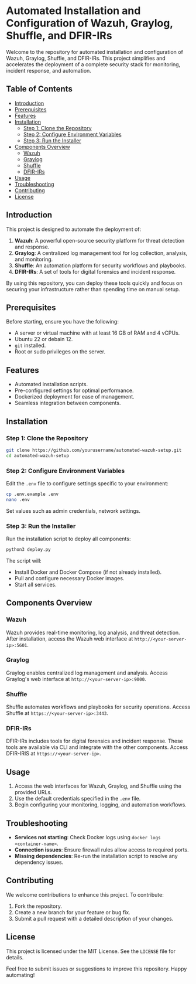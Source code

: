 # Automated Installation and Configuration of Wazuh, Graylog, Shuffle, and DFIR-IRs

Welcome to the repository for automated installation and configuration of Wazuh, Graylog, Shuffle, and DFIR-IRs. This project simplifies and accelerates the deployment of a complete security stack for monitoring, incident response, and automation.

## Table of Contents

- [Introduction](#introduction)
- [Prerequisites](#prerequisites)
- [Features](#features)
- [Installation](#installation)
  - [Step 1: Clone the Repository](#step-1-clone-the-repository)
  - [Step 2: Configure Environment Variables](#step-2-configure-environment-variables)
  - [Step 3: Run the Installer](#step-3-run-the-installer)
- [Components Overview](#components-overview)
  - [Wazuh](#wazuh)
  - [Graylog](#graylog)
  - [Shuffle](#shuffle)
  - [DFIR-IRs](#dfir-irs)
- [Usage](#usage)
- [Troubleshooting](#troubleshooting)
- [Contributing](#contributing)
- [License](#license)

## Introduction

This project is designed to automate the deployment of:

1. **Wazuh**: A powerful open-source security platform for threat detection and response.
2. **Graylog**: A centralized log management tool for log collection, analysis, and monitoring.
3. **Shuffle**: An automation platform for security workflows and playbooks.
4. **DFIR-IRs**: A set of tools for digital forensics and incident response.

By using this repository, you can deploy these tools quickly and focus on securing your infrastructure rather than spending time on manual setup.

## Prerequisites

Before starting, ensure you have the following:

- A server or virtual machine with at least 16 GB of RAM and 4 vCPUs.
- Ubuntu 22 or debain 12.
- `git` installed.
- Root or sudo privileges on the server.

## Features

- Automated installation scripts.
- Pre-configured settings for optimal performance.
- Dockerized deployment for ease of management.
- Seamless integration between components.

## Installation

### Step 1: Clone the Repository

```bash
git clone https://github.com/yourusername/automated-wazuh-setup.git
cd automated-wazuh-setup
```

### Step 2: Configure Environment Variables

Edit the `.env` file to configure settings specific to your environment:

```bash
cp .env.example .env
nano .env
```

Set values such as admin credentials, network settings.

### Step 3: Run the Installer

Run the installation script to deploy all components:

```bash
python3 deploy.py
```

The script will:

- Install Docker and Docker Compose (if not already installed).
- Pull and configure necessary Docker images.
- Start all services.

## Components Overview

### Wazuh
Wazuh provides real-time monitoring, log analysis, and threat detection. After installation, access the Wazuh web interface at `http://<your-server-ip>:5601`.

### Graylog
Graylog enables centralized log management and analysis. Access Graylog's web interface at `http://<your-server-ip>:9000`.

### Shuffle
Shuffle automates workflows and playbooks for security operations. Access Shuffle at `https://<your-server-ip>:3443`.

### DFIR-IRs
DFIR-IRs includes tools for digital forensics and incident response. These tools are available via CLI and integrate with the other components. Access DFIR-IRIS at `https://<your-server-ip>`.

## Usage

1. Access the web interfaces for Wazuh, Graylog, and Shuffle using the provided URLs.
2. Use the default credentials specified in the `.env` file.
3. Begin configuring your monitoring, logging, and automation workflows.

## Troubleshooting

- **Services not starting**: Check Docker logs using `docker logs <container-name>`.
- **Connection issues**: Ensure firewall rules allow access to required ports.
- **Missing dependencies**: Re-run the installation script to resolve any dependency issues.

## Contributing

We welcome contributions to enhance this project. To contribute:

1. Fork the repository.
2. Create a new branch for your feature or bug fix.
3. Submit a pull request with a detailed description of your changes.

## License

This project is licensed under the MIT License. See the `LICENSE` file for details.

Feel free to submit issues or suggestions to improve this repository. Happy automating!

